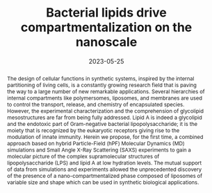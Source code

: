 ---
title: "Bacterial lipids drive compartmentalization on the nanoscale"
authors:
- Antonio De Nicola
- Costanza Montis
- Greta Donati
- Antonio Molinaro
- Alba Silipo
- Arianna Balestri
- Debora Berti
- Flaviana Di Lorenzo
- You-Liang Zhu
- Giuseppe Milano
date: "2023-05-25"
doi: "10.1039/D3NR00559C"
publication_types: ["期刊文章"]
publication: "Nanoscale"
publication_short: "Nanoscale"
abstract: "The design of cellular functions in synthetic systems,  inspired by the internal partitioning of living cells, is a constantly  growing research field that is paving the way to a large number of new  remarkable applications. Several hierarchies of internal compartments  like polymersomes, liposomes, and membranes are used to control the  transport, release, and chemistry of encapsulated species. However, the  experimental characterization and the comprehension of glycolipid  mesostructures are far from being fully addressed. Lipid A is indeed a  glycolipid and the endotoxic part of Gram-negative bacterial  lipopolysaccharide; it is the moiety that is recognized by the  eukaryotic receptors giving rise to the modulation of innate immunity.  Herein we propose, for the first time, a combined approach based on  hybrid Particle-Field (hPF) Molecular Dynamics (MD) simulations and  Small Angle X-Ray Scattering (SAXS) experiments to gain a molecular  picture of the complex supramolecular structures of lipopolysaccharide  (LPS) and lipid A at low hydration levels. The mutual support of data  from simulations and experiments allowed the unprecedented discovery of  the presence of a nano-compartmentalized phase composed of liposomes of  variable size and shape which can be used in synthetic biological  applications."
url_pdf: "https://pubs.rsc.org/en/content/articlelanding/2023/nr/d3nr00559c"
---